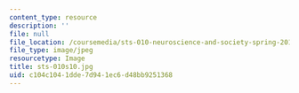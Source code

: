 ```yaml
---
content_type: resource
description: ''
file: null
file_location: /coursemedia/sts-010-neuroscience-and-society-spring-2010/c104c1041dde7d941ec6d48bb9251368_sts-010s10.jpg
file_type: image/jpeg
resourcetype: Image
title: sts-010s10.jpg
uid: c104c104-1dde-7d94-1ec6-d48bb9251368
---
```

